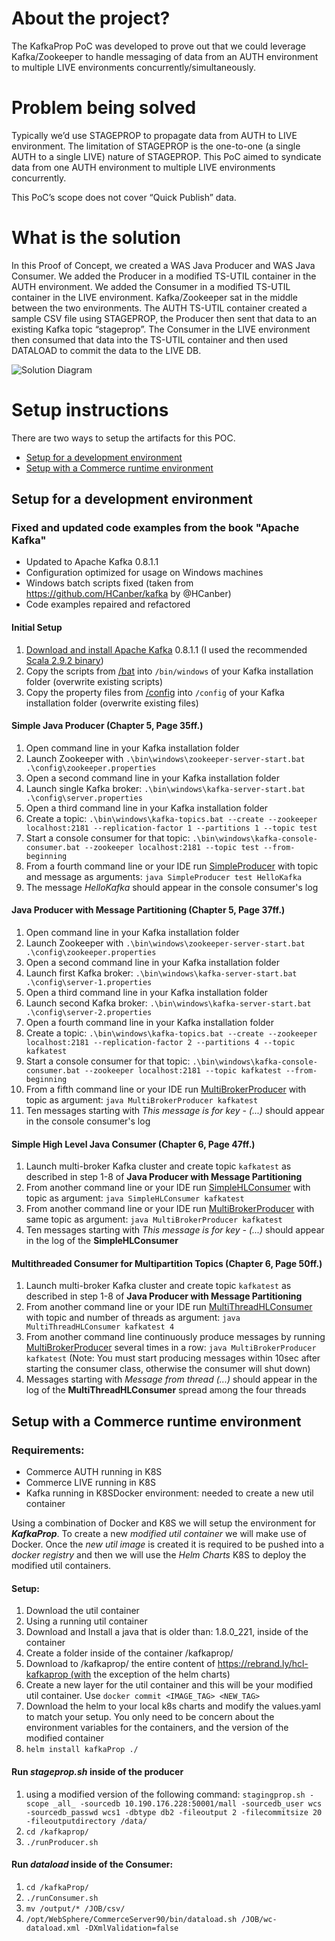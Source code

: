 # About the project?
The KafkaProp PoC was developed to prove out that we could leverage Kafka/Zookeeper to handle messaging of data from an AUTH environment to multiple LIVE environments concurrently/simultaneously.

# Problem being solved
Typically we’d use STAGEPROP to propagate data from AUTH to LIVE environment.  The limitation of STAGEPROP is the one-to-one (a single AUTH to a single LIVE) nature of STAGEPROP.  This PoC aimed to syndicate data from one AUTH environment to multiple LIVE environments concurrently.

This PoC’s scope does not cover “Quick Publish” data.

# What is the solution
In this Proof of Concept, we created a WAS Java Producer and WAS Java Consumer.  We added the Producer in a modified TS-UTIL container in the AUTH environment.  We added the Consumer in a modified TS-UTIL container in the LIVE environment.  Kafka/Zookeeper sat in the middle between the two environments.  The AUTH TS-UTIL container created a sample CSV file using STAGEPROP, the Producer then sent that data to an existing Kafka topic “stageprop”.  The Consumer in the LIVE environment then consumed that data into the TS-UTIL container and then used DATALOAD to commit the data to the LIVE DB.

![Solution Diagram](images/Solution_Diagram_1.png)

# Setup instructions
There are two ways to setup the artifacts for this POC.
- [Setup for a development environment](setup-for-a-development-environment)
- [Setup with a Commerce runtime environment](setup-with-a-commerce-runtime-environment)


## Setup for a development environment

### Fixed and updated code examples from the book "Apache Kafka"

* Updated to Apache Kafka 0.8.1.1
* Configuration optimized for usage on Windows machines
* Windows batch scripts fixed (taken from https://github.com/HCanber/kafka by @HCanber)
* Code examples repaired and refactored

#### Initial Setup

1. [Download and install Apache Kafka](http://kafka.apache.org/downloads.html) 0.8.1.1 (I used the recommended [Scala 2.9.2 binary](https://www.apache.org/dyn/closer.cgi?path=/kafka/0.8.1.1/kafka_2.9.2-0.8.1.1.tgz))
2. Copy the scripts from [/bat](/bat) into `/bin/windows` of your Kafka installation folder (overwrite existing scripts)
3. Copy the property files from [/config](/config) into `/config` of your Kafka installation folder (overwrite existing files)

#### Simple Java Producer (Chapter 5, Page 35ff.)

1. Open command line in your Kafka installation folder
2. Launch Zookeeper with `.\bin\windows\zookeeper-server-start.bat .\config\zookeeper.properties`
3. Open a second command line in your Kafka installation folder
4. Launch single Kafka broker: `.\bin\windows\kafka-server-start.bat .\config\server.properties`
5. Open a third command line in your Kafka installation folder
6. Create a topic: `.\bin\windows\kafka-topics.bat --create --zookeeper localhost:2181 --replication-factor 1 --partitions 1 --topic test`
7. Start a console consumer for that topic: `.\bin\windows\kafka-console-consumer.bat --zookeeper localhost:2181 --topic test --from-beginning`
8. From a fourth command line or your IDE run [SimpleProducer](/src/test/kafka/SimpleProducer.java) with topic and message as arguments: `java SimpleProducer test HelloKafka`
9. The message _HelloKafka_ should appear in the console consumer's log

#### Java Producer with Message Partitioning (Chapter 5, Page 37ff.)

1. Open command line in your Kafka installation folder
2. Launch Zookeeper with `.\bin\windows\zookeeper-server-start.bat .\config\zookeeper.properties`
3. Open a second command line in your Kafka installation folder
4. Launch first Kafka broker: `.\bin\windows\kafka-server-start.bat .\config\server-1.properties`
5. Open a third command line in your Kafka installation folder
6. Launch second Kafka broker: `.\bin\windows\kafka-server-start.bat .\config\server-2.properties`
7. Open a fourth command line in your Kafka installation folder
8. Create a topic: `.\bin\windows\kafka-topics.bat --create --zookeeper localhost:2181 --replication-factor 2 --partitions 4 --topic kafkatest`
9. Start a console consumer for that topic: `.\bin\windows\kafka-console-consumer.bat --zookeeper localhost:2181 --topic kafkatest --from-beginning`
10. From a fifth command line or your IDE run [MultiBrokerProducer](/src/test/kafka/MultiBrokerProducer.java) with topic as argument: `java MultiBrokerProducer kafkatest`
11. Ten messages starting with _This message is for key - (...)_ should appear in the console consumer's log

#### Simple High Level Java Consumer (Chapter 6, Page 47ff.)

1. Launch multi-broker Kafka cluster and create topic `kafkatest` as described in step 1-8 of __Java Producer with Message Partitioning__
2. From another command line or your IDE run [SimpleHLConsumer](/src/test/kafka/consumer/SimpleHLConsumer.java) with topic as argument: `java SimpleHLConsumer kafkatest`
3. From another command line or your IDE run [MultiBrokerProducer](/src/test/kafka/MultiBrokerProducer.java) with same topic as argument: `java MultiBrokerProducer kafkatest`
4. Ten messages starting with _This message is for key - (...)_ should appear in the log of the __SimpleHLConsumer__

#### Multithreaded Consumer for Multipartition Topics (Chapter 6, Page 50ff.)

1. Launch multi-broker Kafka cluster and create topic `kafkatest` as described in step 1-8 of __Java Producer with Message Partitioning__
2. From another command line or your IDE run [MultiThreadHLConsumer](/src/test/kafka/consumer/MultiThreadHLConsumer.java) with topic and number of threads as argument: `java MultiThreadHLConsumer kafkatest 4`
4. From another command line continuously produce messages by running [MultiBrokerProducer](/src/test/kafka/MultiBrokerProducer.java) several times in a row: `java MultiBrokerProducer kafkatest` (Note: You must start producing messages within 10sec after starting the consumer class, otherwise the consumer will shut down)
5. Messages starting with _Message from thread (...)_ should appear in the log of the __MultiThreadHLConsumer__ spread among the four threads

## Setup with a Commerce runtime environment
### Requirements:
- Commerce AUTH running in K8S
- Commerce LIVE running in K8S
- Kafka running in K8SDocker environment: needed to create a new util container

Using a combination of Docker and K8S we will setup the environment for ***KafkaProp***. To create a new _modified util container_ we will make use of Docker. Once the _new util image_ is created it is required to be pushed into a _docker registry_ and then we will use the _Helm Charts_ K8S to deploy the modified util containers.

#### Setup:
1. Download the util container
2. Using a running util container
3. Download and Install a java that is older than: 1.8.0_221, inside of the container
4. Create a folder inside of the container /kafkaprop/
5. Download to /kafkaprop/ the entire content of https://rebrand.ly/hcl-kafkaprop (with the exception of the helm charts)
6. Create a new layer for the util container and this will be your modified util container. Use `docker commit <IMAGE_TAG> <NEW_TAG>` 
7. Download the helm to your local k8s charts and modify the values.yaml to match your setup. You only need to be concern about the environment variables for the containers, and the version of the modified container
8. `helm install kafkaProp ./`

#### Run _stageprop.sh_ inside of the producer
1. using a modified version of the following command: `stagingprop.sh -scope _all_ -sourcedb 10.190.176.228:50001/mall -sourcedb_user wcs -sourcedb_passwd wcs1 -dbtype db2 -fileoutput 2 -filecommitsize 20 -fileoutputdirectory /data/`
2. `cd /kafkaprop/`
3. `./runProducer.sh`



#### Run _dataload_ inside of the Consumer:
1. `cd /kafkaProp/`
2. `./runConsumer.sh`
3. `mv /output/* /JOB/csv/`
4. `/opt/WebSphere/CommerceServer90/bin/dataload.sh /JOB/wc-dataload.xml -DXmlValidation=false`
